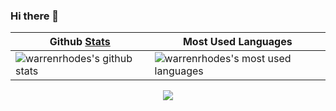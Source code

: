 ### Hi there 👋

| Github [Stats](https://github.com/anuraghazra/github-readme-stats) | Most Used Languages |
|---|---|
| <picture><source media="(prefers-color-scheme: dark)" srcset="https://github-readme-stats.vercel.app/api?username=warrenrhodes&show=reviews&hide=stars&show_icons=true&hide_title=true&rank_icon=percentile&text_bold=false&title_color=1155aa&text_color=eeeeee&icon_color=66ccff&bg_color=00000000&hide_border=true" /><img alt="warrenrhodes's github stats" src="https://github-readme-stats.vercel.app/api?username=warrenrhodes&show=reviews&hide=stars&show_icons=true&hide_title=true&rank_icon=percentile&text_bold=false&title_color=1155aa&text_color=666666&icon_color=66ccff&hide_border=true" /></picture> | <picture><source media="(prefers-color-scheme: dark)" srcset="https://github-readme-stats.vercel.app/api/top-langs?username=warrenrhodes&hide_title=true&hide_border=true&layout=compact&text_color=eeeeee&bg_color=00000000"><img alt="warrenrhodes's most used languages" src="https://github-readme-stats.vercel.app/api/top-langs?username=warrenrhodes&hide_title=true&hide_border=true&layout=compact"></picture> |

<p align="center">
  <a href="https://yhype.me"><img src="https://komarev.com/ghpvc/?username=warrenrhodes&color=66ccff" /></a>
</p>

<!--
**warrenrhodes/warrenrhodes** is a ✨ _special_ ✨ repository because its `README.md` (this file) appears on your GitHub profile.

Here are some ideas to get you started:

- 🔭 I’m currently working on ...
- 🌱 I’m currently learning ...
- 👯 I’m looking to collaborate on ...
- 🤔 I’m looking for help with ...
- 💬 Ask me about ...
- 📫 How to reach me: ...
- 😄 Pronouns: ...
- ⚡ Fun fact: ...
-->
